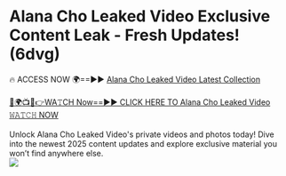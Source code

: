 # Alana Cho Leaked Video Exclusive Content Leak - Fresh Updates! (6dvg)

🔥 ACCESS NOW 🌍==►► <a href="https://tinyurl.com/kvy9nzfs" rel="nofollow">Alana Cho Leaked Video Latest Collection</a>
<br><br>
[🔴🌍📺📱👉WA𝚃CH Now==►► CLICK HERE TO Alana Cho Leaked Video 𝚆𝙰𝚃𝙲𝙷 NOW](https://tinyurl.com/kvy9nzfs)
<br><br>
Unlock Alana Cho Leaked Video's private videos and photos today! Dive into the newest 2025 content updates and explore exclusive material you won’t find anywhere else.
<br>
<a href="https://tinyurl.com/kvy9nzfs" rel="nofollow" data-target="animated-image.originalLink"><img src="https://camo.githubusercontent.com/8a4f000d20f83aca3bf7ec5f350d767afa0574a8a352519fd8cfa583a6f93a33/68747470733a2f2f692e696d6775722e636f6d2f644a486b345a712e676966" data-canonical-src="https://i.imgur.com/dJHk4Zq.gif" style="max-width: 100%; display: inline-block;" data-target="animated-image.originalImage"></a>
<br>
